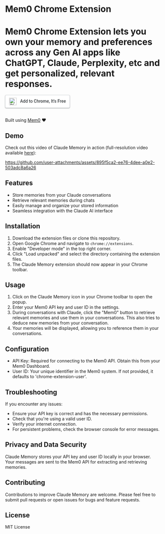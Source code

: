 # Mem0 Chrome Extension

# Mem0 Chrome Extension lets you own your memory and preferences across any Gen AI apps like ChatGPT, Claude, Perplexity, etc and get personalized, relevant responses.

<a href="https://chromewebstore.google.com/detail/claude-memory/onihkkbipkfeijkadecaafbgagkhglop?hl=en-GB&utm_source=ext_sidebar" style="display: inline-block; padding: 8px 12px; background-color: white; color: #3c4043; text-decoration: none; font-family: 'Roboto', Arial, sans-serif; font-size: 14px; font-weight: 500; border-radius: 4px; border: 1px solid #dadce0; box-shadow: 0 1px 2px rgba(60,64,67,0.3), 0 1px 3px 1px rgba(60,64,67,0.15);">
  <img src="https://www.google.com/chrome/static/images/chrome-logo.svg" alt="Chrome logo" style="height: 24px; vertical-align: middle; margin-right: 8px;">
  Add to Chrome, It's Free
</a>
<br>
<br>

Built using [Mem0](https://www.mem0.ai) ❤️


## Demo

Check out this video of Claude Memory in action (full-resolution video available [here](https://youtu.be/4iP_ADT9N3E)):

https://github.com/user-attachments/assets/895f5ca2-ee76-4dee-a0e2-503adc8a6a26

## Features

- Store memories from your Claude conversations
- Retrieve relevant memories during chats
- Easily manage and organize your stored information
- Seamless integration with the Claude AI interface

## Installation

1. Download the extension files or clone this repository.
2. Open Google Chrome and navigate to `chrome://extensions`.
3. Enable "Developer mode" in the top right corner.
4. Click "Load unpacked" and select the directory containing the extension files.
5. The Claude Memory extension should now appear in your Chrome toolbar.


## Usage

1. Click on the Claude Memory icon in your Chrome toolbar to open the popup.
2. Enter your Mem0 API key and user ID in the settings.
3. During conversations with Claude, click the "Mem0" button to retrieve relevant memories and use them in your conversations. This also tries to deduce new memories from your conversation.
4. Your memories will be displayed, allowing you to reference them in your conversations.

## Configuration

- API Key: Required for connecting to the Mem0 API. Obtain this from your Mem0 Dashboard.
- User ID: Your unique identifier in the Mem0 system. If not provided, it defaults to 'chrome-extension-user'.

## Troubleshooting

If you encounter any issues:

- Ensure your API key is correct and has the necessary permissions.
- Check that you're using a valid user ID.
- Verify your internet connection.
- For persistent problems, check the browser console for error messages.

## Privacy and Data Security

Claude Memory stores your API key and user ID locally in your browser. Your messages are sent to the Mem0 API for extracting and retrieving memories.

## Contributing

Contributions to improve Claude Memory are welcome. Please feel free to submit pull requests or open issues for bugs and feature requests.

## License
MIT License
